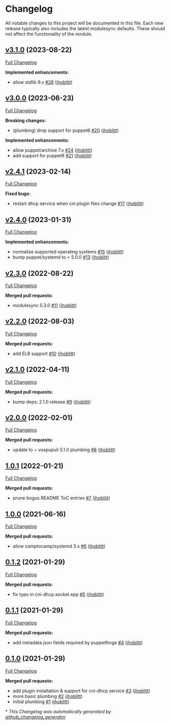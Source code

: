 # Changelog

All notable changes to this project will be documented in this file.
Each new release typically also includes the latest modulesync defaults.
These should not affect the functionality of the module.

## [v3.1.0](https://github.com/lsst-it/puppet-cni/tree/v3.1.0) (2023-08-22)

[Full Changelog](https://github.com/lsst-it/puppet-cni/compare/v3.0.0...v3.1.0)

**Implemented enhancements:**

- allow stdlib 9.x [\#28](https://github.com/lsst-it/puppet-cni/pull/28) ([jhoblitt](https://github.com/jhoblitt))

## [v3.0.0](https://github.com/lsst-it/puppet-cni/tree/v3.0.0) (2023-06-23)

[Full Changelog](https://github.com/lsst-it/puppet-cni/compare/v2.4.1...v3.0.0)

**Breaking changes:**

- \(plumbing\) drop support for puppet6 [\#20](https://github.com/lsst-it/puppet-cni/pull/20) ([jhoblitt](https://github.com/jhoblitt))

**Implemented enhancements:**

- allow puppet/archive 7.x [\#24](https://github.com/lsst-it/puppet-cni/pull/24) ([jhoblitt](https://github.com/jhoblitt))
- add support for puppet8 [\#21](https://github.com/lsst-it/puppet-cni/pull/21) ([jhoblitt](https://github.com/jhoblitt))

## [v2.4.1](https://github.com/lsst-it/puppet-cni/tree/v2.4.1) (2023-02-14)

[Full Changelog](https://github.com/lsst-it/puppet-cni/compare/v2.4.0...v2.4.1)

**Fixed bugs:**

- restart dhcp service when cni plugin files change [\#17](https://github.com/lsst-it/puppet-cni/pull/17) ([jhoblitt](https://github.com/jhoblitt))

## [v2.4.0](https://github.com/lsst-it/puppet-cni/tree/v2.4.0) (2023-01-31)

[Full Changelog](https://github.com/lsst-it/puppet-cni/compare/v2.3.0...v2.4.0)

**Implemented enhancements:**

- normalize supported operating systems [\#15](https://github.com/lsst-it/puppet-cni/pull/15) ([jhoblitt](https://github.com/jhoblitt))
- bump puppet/systemd to \< 5.0.0 [\#13](https://github.com/lsst-it/puppet-cni/pull/13) ([jhoblitt](https://github.com/jhoblitt))

## [v2.3.0](https://github.com/lsst-it/puppet-cni/tree/v2.3.0) (2022-08-22)

[Full Changelog](https://github.com/lsst-it/puppet-cni/compare/v2.2.0...v2.3.0)

**Merged pull requests:**

- modulesync 5.3.0 [\#11](https://github.com/lsst-it/puppet-cni/pull/11) ([jhoblitt](https://github.com/jhoblitt))

## [v2.2.0](https://github.com/lsst-it/puppet-cni/tree/v2.2.0) (2022-08-03)

[Full Changelog](https://github.com/lsst-it/puppet-cni/compare/v2.1.0...v2.2.0)

**Merged pull requests:**

- add EL8 support [\#10](https://github.com/lsst-it/puppet-cni/pull/10) ([jhoblitt](https://github.com/jhoblitt))

## [v2.1.0](https://github.com/lsst-it/puppet-cni/tree/v2.1.0) (2022-04-11)

[Full Changelog](https://github.com/lsst-it/puppet-cni/compare/v2.0.0...v2.1.0)

**Merged pull requests:**

- bump deps; 2.1.0 release [\#9](https://github.com/lsst-it/puppet-cni/pull/9) ([jhoblitt](https://github.com/jhoblitt))

## [v2.0.0](https://github.com/lsst-it/puppet-cni/tree/v2.0.0) (2022-02-01)

[Full Changelog](https://github.com/lsst-it/puppet-cni/compare/1.0.1...v2.0.0)

**Merged pull requests:**

- update to ~ voxpupuli 5.1.0 plumbing [\#8](https://github.com/lsst-it/puppet-cni/pull/8) ([jhoblitt](https://github.com/jhoblitt))

## [1.0.1](https://github.com/lsst-it/puppet-cni/tree/1.0.1) (2022-01-21)

[Full Changelog](https://github.com/lsst-it/puppet-cni/compare/1.0.0...1.0.1)

**Merged pull requests:**

- prune bogus README ToC entries [\#7](https://github.com/lsst-it/puppet-cni/pull/7) ([jhoblitt](https://github.com/jhoblitt))

## [1.0.0](https://github.com/lsst-it/puppet-cni/tree/1.0.0) (2021-06-16)

[Full Changelog](https://github.com/lsst-it/puppet-cni/compare/0.1.2...1.0.0)

**Merged pull requests:**

- allow camptocamp/systemd 3.x [\#6](https://github.com/lsst-it/puppet-cni/pull/6) ([jhoblitt](https://github.com/jhoblitt))

## [0.1.2](https://github.com/lsst-it/puppet-cni/tree/0.1.2) (2021-01-29)

[Full Changelog](https://github.com/lsst-it/puppet-cni/compare/0.1.1...0.1.2)

**Merged pull requests:**

- fix typo in cni-dhcp.socket.epp [\#5](https://github.com/lsst-it/puppet-cni/pull/5) ([jhoblitt](https://github.com/jhoblitt))

## [0.1.1](https://github.com/lsst-it/puppet-cni/tree/0.1.1) (2021-01-29)

[Full Changelog](https://github.com/lsst-it/puppet-cni/compare/0.1.0...0.1.1)

**Merged pull requests:**

- add metadata.json fields required by puppetforge [\#4](https://github.com/lsst-it/puppet-cni/pull/4) ([jhoblitt](https://github.com/jhoblitt))

## [0.1.0](https://github.com/lsst-it/puppet-cni/tree/0.1.0) (2021-01-29)

[Full Changelog](https://github.com/lsst-it/puppet-cni/compare/c3af5adafada00fbb9d4b3eb0cd90616fae11de5...0.1.0)

**Merged pull requests:**

- add plugin installation & support for cni-dhcp service [\#3](https://github.com/lsst-it/puppet-cni/pull/3) ([jhoblitt](https://github.com/jhoblitt))
- more basic plumbing [\#2](https://github.com/lsst-it/puppet-cni/pull/2) ([jhoblitt](https://github.com/jhoblitt))
- initial plumbing [\#1](https://github.com/lsst-it/puppet-cni/pull/1) ([jhoblitt](https://github.com/jhoblitt))



\* *This Changelog was automatically generated by [github_changelog_generator](https://github.com/github-changelog-generator/github-changelog-generator)*
